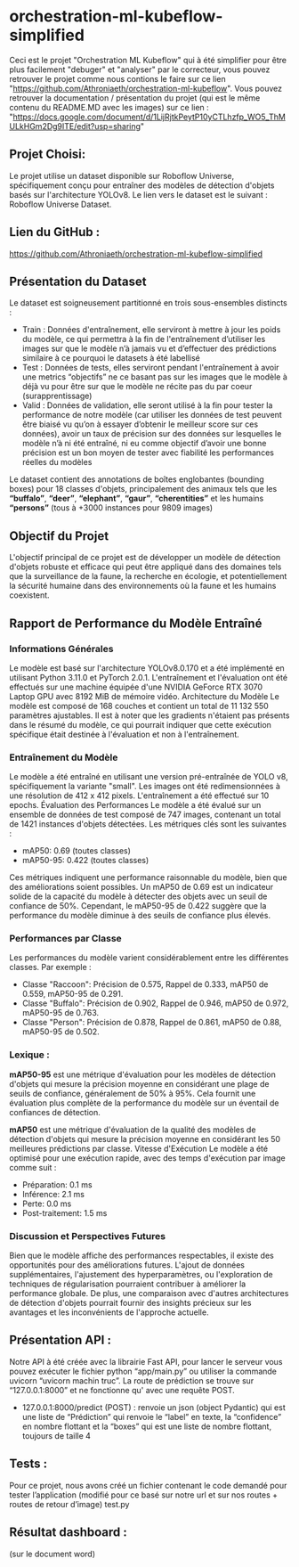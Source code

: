 # orchestration-ml-kubeflow-simplified
Ceci est le projet "Orchestration ML Kubeflow" qui à été simplifier pour être plus facilement "debuger" et "analyser" par le correcteur, vous pouvez retrouver le projet comme nous contions le faire sur ce lien "https://github.com/Athroniaeth/orchestration-ml-kubeflow". Vous pouvez retrouver la documentation / présentation du projet (qui est le même contenu du README.MD avec les images) sur ce lien : "https://docs.google.com/document/d/1LijRjtkPeytP10yCTLhzfp_WO5_ThMULkHGm2Dg9ITE/edit?usp=sharing"

## Projet Choisi:
Le projet utilise un dataset disponible sur Roboflow Universe, spécifiquement conçu pour entraîner des modèles de détection d'objets basés sur l'architecture YOLOv8. Le lien vers le dataset est le suivant : Roboflow Universe Dataset.

## Lien du GitHub : 
https://github.com/Athroniaeth/orchestration-ml-kubeflow-simplified

## Présentation du Dataset
Le dataset est soigneusement partitionné en trois sous-ensembles distincts :
- Train : Données d'entraînement, elle serviront à mettre à jour les poids du modèle, ce qui permettra à la fin de l'entraînement d’utiliser les images sur que le modèle n’à jamais vu et d’effectuer des prédictions similaire à ce pourquoi le datasets à été labellisé
- Test : Données de tests, elles serviront pendant l'entraînement à avoir une metrics “objectifs” ne ce basant pas sur les images que le modèle à déjà vu pour être sur que le modèle ne récite pas du par coeur (surapprentissage)
- Valid : Données de validation, elle seront utilisé à la fin pour tester la performance de notre modèle (car utiliser les données de test peuvent être biaisé vu qu’on à essayer d’obtenir le meilleur score sur ces données), avoir un taux de précision sur des données sur lesquelles le modèle n’à ni été entraîné, ni eu comme objectif d’avoir une bonne précision est un bon moyen de tester avec fiabilité les performances réelles du modèles

Le dataset contient des annotations de boîtes englobantes (bounding boxes) pour 18 classes d'objets, principalement des animaux tels que les **“buffalo”**, **“deer”**, **“elephant”**, **“gaur”**, **“cherentities”** et les humains **“persons”** (tous à +3000 instances pour 9809 images)

## Objectif du Projet
L'objectif principal de ce projet est de développer un modèle de détection d'objets robuste et efficace qui peut être appliqué dans des domaines tels que la surveillance de la faune, la recherche en écologie, et potentiellement la sécurité humaine dans des environnements où la faune et les humains coexistent.

## Rapport de Performance du Modèle Entraîné
### Informations Générales
Le modèle est basé sur l'architecture YOLOv8.0.170 et a été implémenté en utilisant Python 3.11.0 et PyTorch 2.0.1. L'entraînement et l'évaluation ont été effectués sur une machine équipée d'une NVIDIA GeForce RTX 3070 Laptop GPU avec 8192 MiB de mémoire vidéo.
Architecture du Modèle
Le modèle est composé de 168 couches et contient un total de 11 132 550 paramètres ajustables. Il est à noter que les gradients n'étaient pas présents dans le résumé du modèle, ce qui pourrait indiquer que cette exécution spécifique était destinée à l'évaluation et non à l'entraînement.
### Entraînement du Modèle
Le modèle a été entraîné en utilisant une version pré-entraînée de YOLO v8, spécifiquement la variante "small". Les images ont été redimensionnées à une résolution de 412 x 412 pixels. L'entraînement a été effectué sur 10 epochs.
Évaluation des Performances
Le modèle a été évalué sur un ensemble de données de test composé de 747 images, contenant un total de 1421 instances d'objets détectées. Les métriques clés sont les suivantes :
- mAP50: 0.69 (toutes classes)
- mAP50-95: 0.422 (toutes classes)
  
Ces métriques indiquent une performance raisonnable du modèle, bien que des améliorations soient possibles. Un mAP50 de 0.69 est un indicateur solide de la capacité du modèle à détecter des objets avec un seuil de confiance de 50%. Cependant, le mAP50-95 de 0.422 suggère que la performance du modèle diminue à des seuils de confiance plus élevés.

### Performances par Classe
Les performances du modèle varient considérablement entre les différentes classes. Par exemple :
- Classe "Raccoon": Précision de 0.575, Rappel de 0.333, mAP50 de 0.559, mAP50-95 de 0.291.
- Classe "Buffalo": Précision de 0.902, Rappel de 0.946, mAP50 de 0.972, mAP50-95 de 0.763.
- Classe "Person": Précision de 0.878, Rappel de 0.861, mAP50 de 0.88, mAP50-95 de 0.502.

### Lexique : 
**mAP50-95** est une métrique d'évaluation pour les modèles de détection d'objets qui mesure la précision moyenne en considérant une plage de seuils de confiance, généralement de 50% à 95%. Cela fournit une évaluation plus complète de la performance du modèle sur un éventail de confiances de détection.


**mAP50** est une métrique d'évaluation de la qualité des modèles de détection d'objets qui mesure la précision moyenne en considérant les 50 meilleures prédictions par classe.
Vitesse d'Exécution
Le modèle a été optimisé pour une exécution rapide, avec des temps d'exécution par image comme suit :
- Préparation: 0.1 ms
- Inférence: 2.1 ms
- Perte: 0.0 ms
- Post-traitement: 1.5 ms

### Discussion et Perspectives Futures
Bien que le modèle affiche des performances respectables, il existe des opportunités pour des améliorations futures. L'ajout de données supplémentaires, l'ajustement des hyperparamètres, ou l'exploration de techniques de régularisation pourraient contribuer à améliorer la performance globale. De plus, une comparaison avec d'autres architectures de détection d'objets pourrait fournir des insights précieux sur les avantages et les inconvénients de l'approche actuelle.
## Présentation API :
Notre API à été créée avec la librairie Fast API, pour lancer le serveur vous pouvez exécuter le fichier python “app/main.py” ou utiliser la commande uvicorn “uvicorn machin truc”. La route de prédiction se trouve sur “127.0.0.1:8000” et ne fonctionne qu' avec une requête POST.
- 127.0.0.1:8000/predict (POST) :
renvoie un json (object Pydantic) qui est une liste de “Prédiction” qui renvoie le “label” en texte, la “confidence” en nombre flottant et la “boxes” qui est une liste de nombre flottant, toujours de taille 4
	
## Tests :
Pour ce projet, nous avons créé un fichier contenant le code demandé pour tester l’application (modifié pour ce basé sur notre url et sur nos routes + routes de retour d’image) test.py

## Résultat dashboard : 
(sur le document word)

